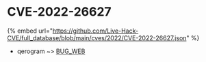 # CVE-2022-26627
{% embed url="https://github.com/Live-Hack-CVE/full_database/blob/main/cves/2022/CVE-2022-26627.json" %}

* qerogram ~> [BUG_WEB](https://www.alice-snow.ru/2022/database/cve-2022-26627/bug_web-qerogram)